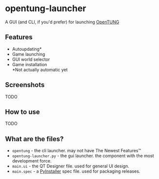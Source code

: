 # opentung-launcher
A GUI (and CLI, if you'd prefer) for launching [OpenTUNG](https://opentung.ecconia.com/)
## Features
- Autoupdating*
- Game launching
- GUI world selector
- Game installation  
*Not actually automatic yet
## Screenshots
TODO
## How to use
TODO
## What are the files?
- `opentung` - the cli launcher. may not have The Newest Features™
- `opentung-launcher.py` - the gui launcher. the component with the most development force.
- `main.ui` - the QT Designer file. used for general UI design.
- `main.spec` - a [PyInstaller](http://www.pyinstaller.org) spec file. used for packaging releases.  
